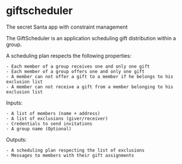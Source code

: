 # giftscheduler

The secret Santa app with constraint management

The GiftScheduler is an application scheduling gift distribution within a group.

A scheduling plan respects the following properties:

    - Each member of a group receives one and only one gift
    - Each member of a group offers one and only one gift
    - A member can not offer a gift to a member if he belongs to his exclusion list
    - A member can not receive a gift from a member belonging to his exclusion list

Inputs:

    - A list of members (name + address) 
    - A list of exclusions (giver/receiver)
    - Credentials to send invitations
    - A group name (Optional)

Outputs:

    - A scheduling plan respecting the list of exclusions
    - Messages to members with their gift assignments 
